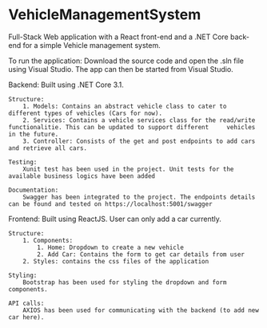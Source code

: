 # VehicleManagementSystem

Full-Stack Web application with a React front-end and a .NET Core back-end for a simple Vehicle management system.

To run the application:
    Download the source code and open the .sln file using Visual Studio. The app can then be started from Visual Studio.

Backend: 
Built using .NET Core 3.1. 

    Structure:
        1. Models: Contains an abstract vehicle class to cater to different types of vehicles (Cars for now).
        2. Services: Contains a vehicle services class for the read/write functionalitie. This can be updated to support different     vehicles in the future.
        3. Controller: Consists of the get and post endpoints to add cars and retrieve all cars.

    Testing:
        Xunit test has been used in the project. Unit tests for the available business logics have been added

    Documentation:
        Swagger has been integrated to the project. The endpoints details can be found and tested on https://localhost:5001/swagger

Frontend:
Built using ReactJS. User can only add a car currently.

    Structure:
        1. Components:
            1. Home: Dropdown to create a new vehicle
            2. Add Car: Contains the form to get car details from user
        2. Styles: contains the css files of the application
        
    Styling:
        Bootstrap has been used for styling the dropdown and form components.

    API calls:
        AXIOS has been used for communicating with the backend (to add new car here).
        
     



